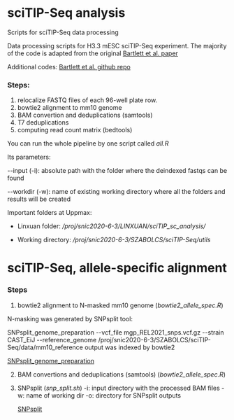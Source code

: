 # sciTIP-Seq analysis
Scripts for sciTIP-Seq data processing

Data processing scripts for H3.3 mESC sciTIP-Seq experiment.
The majority of the code is adapted from the original [Bartlett et al. paper](https://rupress.org/jcb/article/220/12/e202103078/212821/High-throughput-single-cell-epigenomic-profiling)

Additional codes: [Bartlett et al. github repo](https://github.com/dbart1807/TIP-seq)

### Steps: 
1. relocalize FASTQ files of each 96-well plate row. 
2. bowtie2 alignment to mm10 genome
3. BAM convertion and deduplications (samtools)
4. T7 deduplications
5. computing read count matrix (bedtools) 

You can run the whole pipeline by one script called _all.R_

Its parameters:

--input (-i): absolute path with the folder where the deindexed fastqs can be found

--workdir (-w): name of existing working directory where all the folders and results will be created

Important folders at Uppmax:

  * Linxuan folder:
  _/proj/snic2020-6-3/LINXUAN/sciTIP_sc_analysis/_

  * Working directory:
  _/proj/snic2020-6-3/SZABOLCS/sciTIP-Seq/utils_
 
 
 # sciTIP-Seq, allele-specific alignment
 
 ### Steps
 
1. bowtie2 alignment to N-masked mm10 genome (_bowtie2_allele_spec.R_)

N-masking was generated by SNPsplit tool:

SNPsplit_genome_preparation --vcf_file mgp_REL2021_snps.vcf.gz --strain CAST_EiJ --reference_genome /proj/snic2020-6-3/SZABOLCS/sciTIP-Seq/data/mm10_reference
output was indexed by bowtie2

[SNPsplit_genome_preparation](https://felixkrueger.github.io/SNPsplit/genome_prep/genome_preparation/)
 
2. BAM convertions and deduplications (samtools) (_bowtie2_allele_spec.R_)
3. SNPsplit (_snp_split.sh_)
	-i: input directory with the processed BAM files
	-w: name of working dir
	-o: directory for SNPsplit outputs
	
	[SNPsplit](http://felixkrueger.github.io/SNPsplit/)
  
